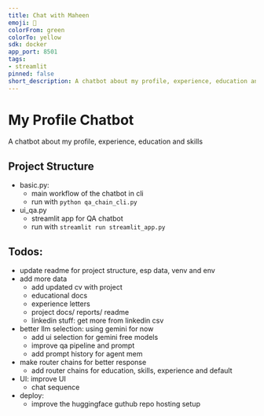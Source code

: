 ```yaml
---
title: Chat with Maheen
emoji: 🚀
colorFrom: green
colorTo: yellow
sdk: docker
app_port: 8501
tags:
- streamlit
pinned: false
short_description: A chatbot about my profile, experience, education and skills
---
```


# My Profile Chatbot

A chatbot about my profile, experience, education and skills

## Project Structure

- basic.py: 
    - main workflow of the chatbot in cli
    - run with `python qa_chain_cli.py`
- ui_qa.py
    - streamlit app for QA chatbot
    - run with `streamlit run streamlit_app.py`


## Todos:

- update readme for project structure, esp data, venv and env
- add more data
    - add updated cv with project
    - educational docs
    - experience letters
    - project docs/ reports/ readme
    - linkedin stuff: get more from linkedin csv
- better llm selection: using gemini for now
    - add ui selection for gemini free models
    - improve qa pipeline and prompt
    - add prompt history for agent mem
- make router chains for better response
    - add router chains for education, skills, experience and default
- UI: improve UI
    - chat sequence
- deploy:
    - improve the huggingface guthub repo hosting setup
